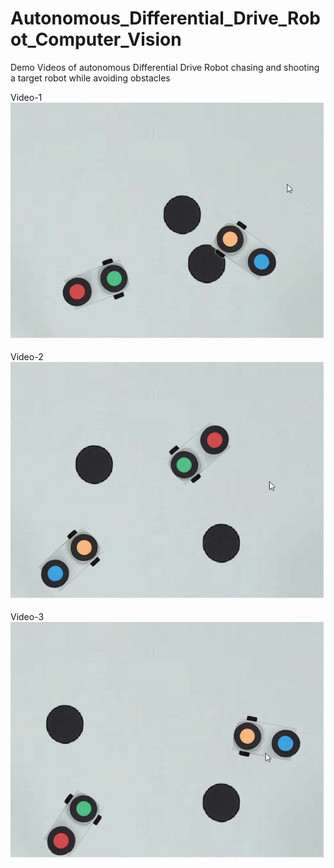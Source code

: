 # Autonomous_Differential_Drive_Robot_Computer_Vision

Demo Videos of autonomous Differential Drive Robot chasing and shooting a target robot while avoiding obstacles

Video-1
![Video-1](https://github.com/chainspark/Autonomous_Differential_Drive_Robot_Computer_Vision/blob/main/Team_DeathStar_Practice_Videos/Offense%20Videos/Video_1.gif)

Video-2
![Video-2](https://github.com/chainspark/Autonomous_Differential_Drive_Robot_Computer_Vision/blob/main/Team_DeathStar_Practice_Videos/Offense%20Videos/Video_2.gif)

Video-3
![Video-3](https://github.com/chainspark/Autonomous_Differential_Drive_Robot_Computer_Vision/blob/main/Team_DeathStar_Practice_Videos/Offense%20Videos/Video_3.gif)
